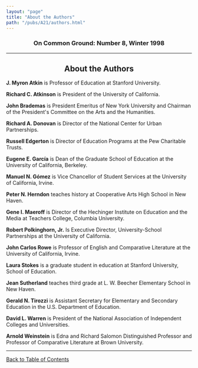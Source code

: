 ```yaml
---
layout: "page"
title: "About the Authors"
path: "/pubs/A21/authors.html"
---
```

<main>
<h3 align="CENTER">On Common Ground: Number 8, Winter 1998</h3>
<hr/>
<h2 align="CENTER">About the Authors</h2>
<p><b>J. Myron Atkin</b> is Professor of Education at Stanford University.</p>
<p><b>Richard C. Atkinson</b> is President of the University of California.</p>
<p><b>John Brademas</b> is President Emeritus of New York University and Chairman of the President's Committee on the Arts and the Humanities.</p>
<p><b>Richard A. Donovan</b> is Director of the National Center for Urban Partnerships.</p>
<p><b>Russell Edgerton</b> is Director of Education Programs at the Pew Charitable Trusts.</p>
<p><b>Eugene E. García</b> is Dean of the Graduate School of Education at the University of California, Berkeley.</p>
<p><b>Manuel N. Gómez</b> is Vice Chancellor of Student Services at the University of California, Irvine.</p>
<p><b>Peter N. Herndon</b> teaches history at Cooperative Arts High School in New Haven.</p>
<p><b>Gene I. Maeroff</b> is Director of the Hechinger Institute on Education and the Media at  Teachers College, Columbia University.</p>
<p><b>Robert Polkinghorn, Jr.</b> Is Executive Director, University-School Partnerships at the University of California.  </p>
<p><b>John Carlos Rowe</b> is Professor of English and Comparative Literature at the University of California, Irvine.</p>
<p><b>Laura Stokes</b> is a graduate student in education at Stanford University, School of Education.</p>
<p><b>Jean Sutherland</b> teaches third grade at L. W. Beecher Elementary School in New Haven.</p>
<p><b>Gerald N. Tirozzi</b> is Assistant Secretary for Elementary and Secondary Education in the U.S. Department of Education.</p>
<p><b>David L. Warren</b> is President of the National Association of Independent Colleges and Universities.</p>
<p><b>Arnold Weinstein</b> is Edna and Richard Salomon Distinguished Professor and Professor of Comparative Literature at Brown University.</p>
<hr/>
<p><a href="/pubs/A21/">Back to Table of Contents</a></p>
</main>
